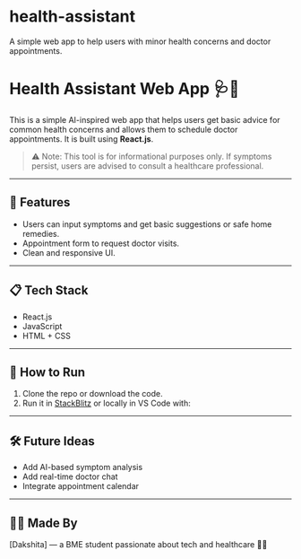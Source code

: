 # health-assistant
A simple web app to help users with minor health concerns and doctor appointments.
# Health Assistant Web App 🩺💬

This is a simple AI-inspired web app that helps users get basic advice for common health concerns and allows them to schedule doctor appointments. It is built using **React.js**.

> ⚠️ Note: This tool is for informational purposes only. If symptoms persist, users are advised to consult a healthcare professional.

---

## 🧠 Features

- Users can input symptoms and get basic suggestions or safe home remedies.
- Appointment form to request doctor visits.
- Clean and responsive UI.

---

## 📋 Tech Stack

- React.js
- JavaScript
- HTML + CSS

---

## 🚀 How to Run

1. Clone the repo or download the code.
2. Run it in [StackBlitz](https://stackblitz.com) or locally in VS Code with:

---

## 🛠️ Future Ideas

- Add AI-based symptom analysis
- Add real-time doctor chat
- Integrate appointment calendar

---

## 🙋‍♀️ Made By

[Dakshita] — a BME student passionate about tech and healthcare 🧬💡
